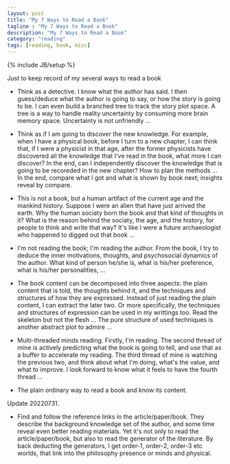 ```yaml
---
layout: post
title: "My 7 Ways to Read a Book"
tagline : "My 7 Ways to Read a Book"
description: "My 7 Ways to Read a Book"
category: "reading"
tags: [reading, book, misc]
---
```

{% include JB/setup %}

Just to keep record of my several ways to read a book

  * Think as a detective. I know what the author has said. I then guess/deduce what the author is going to say, or how the story is going to be. I can even build a branched tree to track the story plot space. A tree is a way to handle reality uncertainty by consuming more brain memory space. Uncertainty is not unfriendly ...
  
  * Think as if I am going to discover the new knowledge. For example, when I have a physical book, before I turn to a new chapter, I can think that, if I were a physicist in that age, after the former physicists have discovered all the knowledge that I've read in the book, what more I can discover? In the end, can I independently discover the knowledge that is going to be recoreded in the new chapter? How to plan the methods ... In the end, compare what I got and what is shown by book next; insights reveal by compare.

  * This is not a book, but a human artifact of the current age and the mankind history. Suppose I were an alien that have just arrived the earth. Why the human sociaty born the book and that kind of thoughts in it? What is the reason behind the sociaty, the age, and the history, for people to think and write that way? It's like I were a future archaeologist who happened to digged out that book ...

  * I'm not reading the book; I'm reading the author. From the book, I try to deduce the inner motivations, thoughts, and psychosocial dynamics of the author. What kind of person he/she is, what is his/her preference, what is his/her personalities, ...

  * The book content can be decomposed into three aspects: the plain content that is told, the thoughts behind it, and the techniques and structures of how they are expressed. Instead of just reading the plain content, I can extract the later two. Or more specifically, the techniques and structures of expression can be used in my writtings too. Read the skeleton but not the flesh ... The pure structure of used techniques is another abstract plot to admire ...

  * Multi-threaded minds reading. Firstly, I'm reading. The second thread of mine is actively predicting what the book is going to tell, and use that as a buffer to accelerate my reading. The third thread of mine is watching the previous two, and think about what I'm doing, what's the value, and what to improve. I look forward to know what it feels to have the fourth thread ...

  * The plain ordinary way to read a book and know its content.

Update 20220731.

  * Find and follow the reference links in the article/paper/book. They describe the background knowledge set of the author, and some time reveal even better reading materials. Yet it's not only to read the article/paper/book, but also to read the generator of the literature. By back deducting the generators, I get order-1, order-2, order-3 etc worlds, that link into the philosophy presence or minds and physical.
